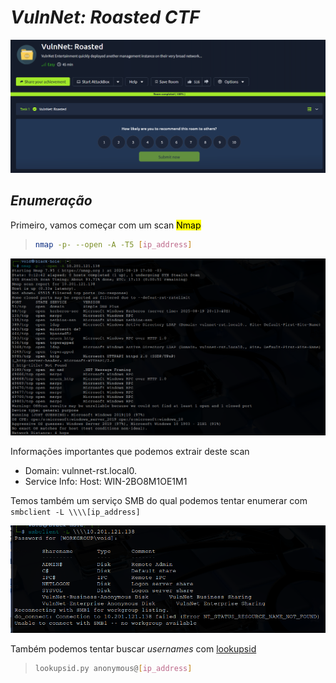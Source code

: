 # _**VulnNet: Roasted CTF**_
![](net.jpg)

## _**Enumeração**_
Primeiro, vamos começar com um scan <mark>Nmap</mark>
> ```bash
> nmap -p- --open -A -T5 [ip_address]
> ```
![](scan_nmap.jpg)

Informações importantes que podemos extrair deste scan
* Domain: vulnnet-rst.local0.
* Service Info: Host: WIN-2BO8M1OE1M1

Temos também um serviço SMB do qual podemos tentar enumerar com ```smbclient -L \\\\[ip_address]```  

![](smb_client.jpg)

Também podemos tentar buscar _usernames_ com [lookupsid](https://github.com/fortra/impacket/blob/master/examples/lookupsid.py)
> ```bash
> lookupsid.py anonymous@[ip_address]
> ```

